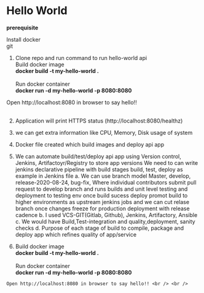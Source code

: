 # Hello World
**prerequisite**

Install docker <br />
git


 1. Clone repo and run command to run hello-world api  
 Build docker image <br />
    **docker build -t my-hello-world .** <br /> <br />
 Run docker container <br />
     **docker run -d my-hello-world -p 8080:8080**
 
Open http://localhost:8080 in browser to say hello!! <br /> <br />
 
 
 2. Application will print HTTPS status (http://localhost:8080/healthz) <br />
 
 3. we can get extra information like CPU, Memory, Disk usage of system 
 4. Docker file created which build images and deploy api app
 5. We can automate build/test/deploy api app using Version control, Jenkins, Artifactoyr/Registry to store app versions
   We need to can write jenkins declarative pipeline with build stages build, test, deploy as example in Jenkins file
   a. We can use branch model Master, develop, release-2020-08-24, bug-fix, 
     Where individual contributors submit pull request to develop branch and runs builds and unit level testing and deployment to testing env once build sucess deploy promot build to higher environments as upstream jenkins jobs
     and we can cut relase branch once changes freeze for production deployment  with release cadence
    b. I used VCS-GIT(Gitlab, Github), Jenkins, Artifactory, Ansible
    c. We would have Build,Test-integration and quality,deployment, sanity checks
    d. Purpose of each stage of build to compile, package and deploy app which refines quality of app/service
    
 6.  Build docker image <br />
        **docker build -t my-hello-world .** <br /> <br />
     Run docker container <br />
         **docker run -d my-hello-world -p 8080:8080**
     
    Open http://localhost:8080 in browser to say hello!! <br /> <br />
     
     